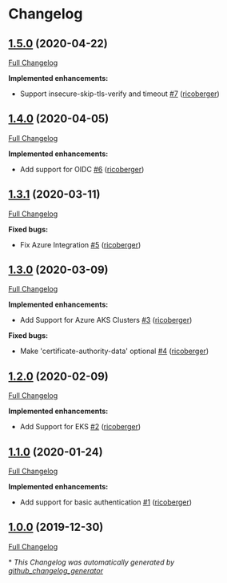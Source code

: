 # Changelog

## [1.5.0](https://github.com/kubenav/bind/tree/1.5.0) (2020-04-22)

[Full Changelog](https://github.com/kubenav/bind/compare/1.4.0...1.5.0)

**Implemented enhancements:**

- Support insecure-skip-tls-verify and timeout [\#7](https://github.com/kubenav/bind/pull/7) ([ricoberger](https://github.com/ricoberger))

## [1.4.0](https://github.com/kubenav/bind/tree/1.4.0) (2020-04-05)

[Full Changelog](https://github.com/kubenav/bind/compare/1.3.1...1.4.0)

**Implemented enhancements:**

- Add support for OIDC [\#6](https://github.com/kubenav/bind/pull/6) ([ricoberger](https://github.com/ricoberger))

## [1.3.1](https://github.com/kubenav/bind/tree/1.3.1) (2020-03-11)

[Full Changelog](https://github.com/kubenav/bind/compare/1.3.0...1.3.1)

**Fixed bugs:**

- Fix Azure Integration [\#5](https://github.com/kubenav/bind/pull/5) ([ricoberger](https://github.com/ricoberger))

## [1.3.0](https://github.com/kubenav/bind/tree/1.3.0) (2020-03-09)

[Full Changelog](https://github.com/kubenav/bind/compare/1.2.0...1.3.0)

**Implemented enhancements:**

- Add Support for Azure AKS Clusters [\#3](https://github.com/kubenav/bind/pull/3) ([ricoberger](https://github.com/ricoberger))

**Fixed bugs:**

- Make 'certificate-authority-data' optional [\#4](https://github.com/kubenav/bind/pull/4) ([ricoberger](https://github.com/ricoberger))

## [1.2.0](https://github.com/kubenav/bind/tree/1.2.0) (2020-02-09)

[Full Changelog](https://github.com/kubenav/bind/compare/1.1.0...1.2.0)

**Implemented enhancements:**

- Add Support for EKS [\#2](https://github.com/kubenav/bind/pull/2) ([ricoberger](https://github.com/ricoberger))

## [1.1.0](https://github.com/kubenav/bind/tree/1.1.0) (2020-01-24)

[Full Changelog](https://github.com/kubenav/bind/compare/1.0.0...1.1.0)

**Implemented enhancements:**

- Add support for basic authentication [\#1](https://github.com/kubenav/bind/pull/1) ([ricoberger](https://github.com/ricoberger))

## [1.0.0](https://github.com/kubenav/bind/tree/1.0.0) (2019-12-30)

[Full Changelog](https://github.com/kubenav/bind/compare/f274332df6eb98213a13610ee6a0cf455deaa5ba...1.0.0)



\* *This Changelog was automatically generated by [github_changelog_generator](https://github.com/github-changelog-generator/github-changelog-generator)*
